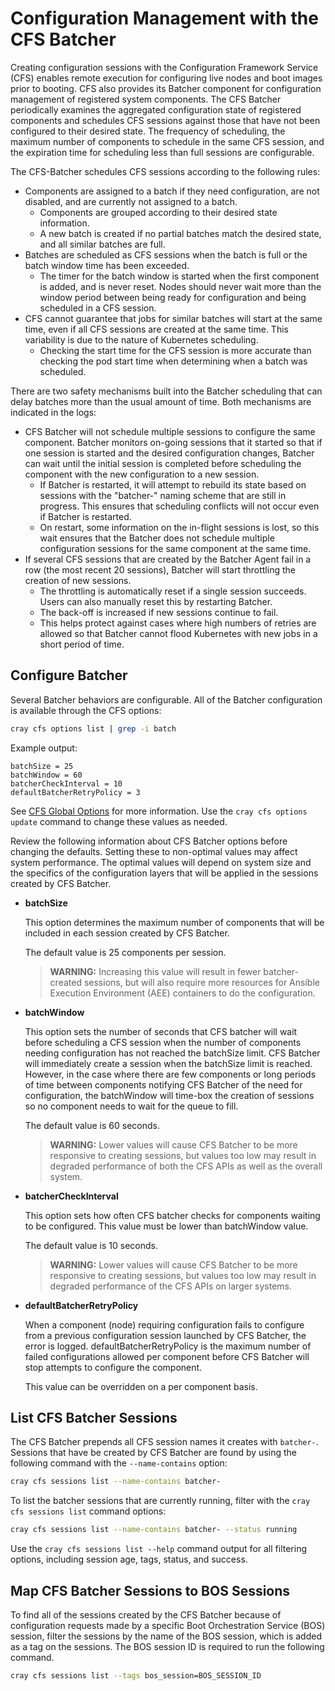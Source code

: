 # Configuration Management with the CFS Batcher

Creating configuration sessions with the Configuration Framework Service \(CFS\) enables remote execution for configuring live nodes and boot images prior to booting. CFS also provides its Batcher component for configuration management of registered system components. The CFS Batcher periodically examines the aggregated configuration state of registered components and schedules CFS sessions against those that have not been configured to their desired state. The frequency of scheduling, the maximum number of components to schedule in the same CFS session, and the expiration time for scheduling less than full sessions are configurable.

The CFS-Batcher schedules CFS sessions according to the following rules:

* Components are assigned to a batch if they need configuration, are not disabled, and are currently not assigned to a batch.
  * Components are grouped according to their desired state information.
  * A new batch is created if no partial batches match the desired state, and all similar batches are full.
* Batches are scheduled as CFS sessions when the batch is full or the batch window time has been exceeded.
  * The timer for the batch window is started when the first component is added, and is never reset. Nodes should never wait more than the window period between being ready for configuration and being scheduled in a CFS session.
* CFS cannot guarantee that jobs for similar batches will start at the same time, even if all CFS sessions are created at the same time. This variability is due to the nature of Kubernetes scheduling.
  * Checking the start time for the CFS session is more accurate than checking the pod start time when determining when a batch was scheduled.

There are two safety mechanisms built into the Batcher scheduling that can delay batches more than the usual amount of time. Both mechanisms are indicated in the logs:

* CFS Batcher will not schedule multiple sessions to configure the same component. Batcher monitors on-going sessions that it started so that if one session is started and the desired configuration changes, Batcher can wait until the initial session is completed before scheduling the component with the new configuration to a new session.
  * If Batcher is restarted, it will attempt to rebuild its state based on sessions with the "batcher-" naming scheme that are still in progress. This ensures that scheduling conflicts will not occur even if Batcher is restarted.
  * On restart, some information on the in-flight sessions is lost, so this wait ensures that the Batcher does not schedule multiple configuration sessions for the same component at the same time.
* If several CFS sessions that are created by the Batcher Agent fail in a row \(the most recent 20 sessions\), Batcher will start throttling the creation of new sessions.
  * The throttling is automatically reset if a single session succeeds. Users can also manually reset this by restarting Batcher.
  * The back-off is increased if new sessions continue to fail.
  * This helps protect against cases where high numbers of retries are allowed so that Batcher cannot flood Kubernetes with new jobs in a short period of time.

## Configure Batcher

Several Batcher behaviors are configurable. All of the Batcher configuration is available through the CFS options:

```bash
cray cfs options list | grep -i batch
```

Example output:

```text
batchSize = 25
batchWindow = 60
batcherCheckInterval = 10
defaultBatcherRetryPolicy = 3
```

See [CFS Global Options](CFS_Global_Options.md) for more information. Use the `cray cfs options update` command to change these values as needed.

Review the following information about CFS Batcher options before changing the defaults. Setting these to non-optimal values may affect system performance. The optimal values will depend on system size and the specifics of the configuration layers that will be applied in the sessions created by CFS Batcher.

* **batchSize**

  This option determines the maximum number of components that will be included in each session created by CFS Batcher.

  The default value is 25 components per session.

  > **WARNING:** Increasing this value will result in fewer batcher-created sessions, but will also require more resources for Ansible Execution Environment \(AEE\) containers to do the configuration.

* **batchWindow**

  This option sets the number of seconds that CFS batcher will wait before scheduling a CFS session when the number of components needing configuration has not reached the batchSize limit. CFS Batcher will immediately create a session when the batchSize limit is reached. However, in the case where there are few components or long periods of time between components notifying CFS Batcher of the need for configuration, the batchWindow will time-box the creation of sessions so no component needs to wait for the queue to fill.

  The default value is 60 seconds.

  > **WARNING:** Lower values will cause CFS Batcher to be more responsive to creating sessions, but values too low may result in degraded performance of both the CFS APIs as well as the overall system.

* **batcherCheckInterval**

  This option sets how often CFS batcher checks for components waiting to be configured. This value must be lower than batchWindow value.

  The default value is 10 seconds.

  > **WARNING:** Lower values will cause CFS Batcher to be more responsive to creating sessions, but values too low may result in degraded performance of the CFS APIs on larger systems.

* **defaultBatcherRetryPolicy**

  When a component \(node\) requiring configuration fails to configure from a previous configuration session launched by CFS Batcher, the error is logged. defaultBatcherRetryPolicy is the maximum number of failed configurations allowed per component before CFS Batcher will stop attempts to configure the component.

  This value can be overridden on a per component basis.

## List CFS Batcher Sessions

The CFS Batcher prepends all CFS session names it creates with `batcher-`. Sessions that have be created by CFS Batcher are found by using the following command with the `--name-contains` option:

```bash
cray cfs sessions list --name-contains batcher-
```

To list the batcher sessions that are currently running, filter with the `cray cfs sessions list` command options:

```bash
cray cfs sessions list --name-contains batcher- --status running
```

Use the `cray cfs sessions list --help` command output for all filtering options, including session age, tags, status, and success.

## Map CFS Batcher Sessions to BOS Sessions

To find all of the sessions created by the CFS Batcher because of configuration requests made by a specific Boot Orchestration Service \(BOS\) session, filter the sessions by the name of the BOS session, which is added as a tag on the sessions. The BOS session ID is required to run the following command.

```bash
cray cfs sessions list --tags bos_session=BOS_SESSION_ID
```

